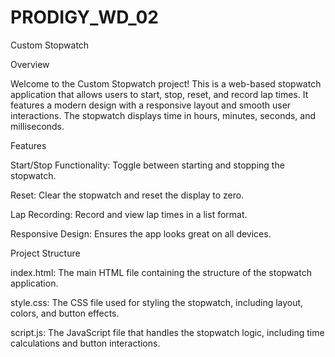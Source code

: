 # PRODIGY_WD_02
Custom Stopwatch


Overview


Welcome to the Custom Stopwatch project! This is a web-based stopwatch application that allows users to start, stop, reset, and record lap times. It features a modern design with a responsive layout and smooth user interactions. The stopwatch displays time in hours, minutes, seconds, and milliseconds.

Features


Start/Stop Functionality: Toggle between starting and stopping the stopwatch.


Reset: Clear the stopwatch and reset the display to zero.


Lap Recording: Record and view lap times in a list format.


Responsive Design: Ensures the app looks great on all devices.



Project Structure


index.html: The main HTML file containing the structure of the stopwatch application.


style.css: The CSS file used for styling the stopwatch, including layout, colors, and button effects.


script.js: The JavaScript file that handles the stopwatch logic, including time calculations and button interactions.
